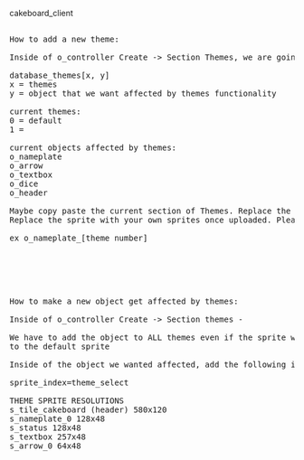 cakeboard_client
<pre>

How to add a new theme:

Inside of o_controller Create -> Section Themes, we are going to add our theme to the Array database

database_themes[x, y]
x = themes
y = object that we want affected by themes functionality

current themes:
0 = default
1 = 

current objects affected by themes:
o_nameplate
o_arrow
o_textbox
o_dice
o_header

Maybe copy paste the current section of Themes. Replace the X value with your theme value
Replace the sprite with your own sprites once uploaded. Please use the following naming convention:

ex o_nameplate_[theme number]






How to make a new object get affected by themes:

Inside of o_controller Create -> Section themes - 

We have to add the object to ALL themes even if the sprite will not change. At the very least make it return
to the default sprite

Inside of the object we wanted affected, add the following in the Create event:

sprite_index=theme_select

THEME SPRITE RESOLUTIONS
s_tile_cakeboard (header) 580x120
s_nameplate_0 128x48
s_status 128x48
s_textbox 257x48
s_arrow_0 64x48

</pre>
